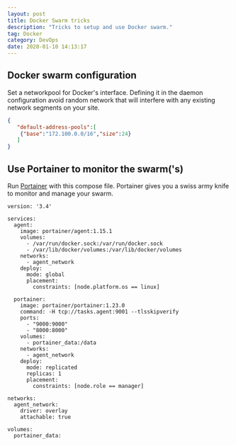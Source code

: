 ```yaml
---
layout: post
title: Docker Swarm tricks
description: "Tricks to setup and use Docker swarm."
tag: Docker
category: DevOps 
date: 2020-01-10 14:13:17
---
```



## Docker swarm configuration

Set a networkpool for Docker's interface. Defining it in the daemon configuration avoid random 
network that will interfere with any existing network segments on your site.

```json
{
   "default-address-pools":[
	{"base":"172.100.0.0/16","size":24}
   ]
}
```

## Use Portainer to monitor the swarm('s)

Run [Portainer](https://www.portainer.io/) with this compose file. Portainer gives you a swiss
army knife to monitor and manage your swarm.

```docker
version: '3.4'

services:
  agent:
    image: portainer/agent:1.15.1
    volumes:
      - /var/run/docker.sock:/var/run/docker.sock
      - /var/lib/docker/volumes:/var/lib/docker/volumes
    networks:
      - agent_network
    deploy:
      mode: global
      placement:
        constraints: [node.platform.os == linux]

  portainer:
    image: portainer/portainer:1.23.0
    command: -H tcp://tasks.agent:9001 --tlsskipverify
    ports:
      - "9000:9000"
      - "8000:8000"
    volumes:
      - portainer_data:/data
    networks:
      - agent_network
    deploy:
      mode: replicated
      replicas: 1
      placement:
        constraints: [node.role == manager]

networks:
  agent_network:
    driver: overlay
    attachable: true

volumes:
  portainer_data:
```

